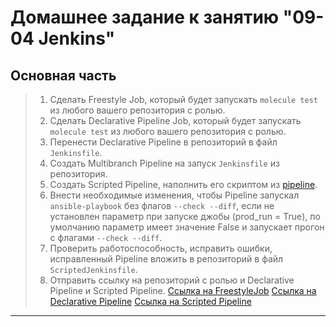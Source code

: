 # Домашнее задание к занятию "09-04 Jenkins" 

## Основная часть

>1. Сделать Freestyle Job, который будет запускать `molecule test` из любого вашего репозитория с ролью.
>2. Сделать Declarative Pipeline Job, который будет запускать `molecule test` из любого вашего репозитория с ролью.
>3. Перенести Declarative Pipeline в репозиторий в файл `Jenkinsfile`.
>4. Создать Multibranch Pipeline на запуск `Jenkinsfile` из репозитория.
>5. Создать Scripted Pipeline, наполнить его скриптом из [pipeline](./pipeline).
>6. Внести необходимые изменения, чтобы Pipeline запускал `ansible-playbook` без флагов `--check --diff`, если не установлен параметр при запуске джобы (prod_run = True), по умолчанию параметр имеет значение False и запускает прогон с флагами `--check --diff`.
>7. Проверить работоспособность, исправить ошибки, исправленный Pipeline вложить в репозиторий в файл `ScriptedJenkinsfile`.
>8. Отправить ссылку на репозиторий с ролью и Declarative Pipeline и Scripted Pipeline.
[Ссылка на FreestyleJob](https://github.com/pchvanin/devops-netology/blob/main/09-ci-04-jenkins-main/FreestyleJob)
[Ссылка на Declarative Pipeline](https://github.com/pchvanin/devops-netology/blob/main/09-ci-04-jenkins-main/Jenkinsfile)
[Ссылка на Scripted Pipeline](https://github.com/pchvanin/devops-netology/blob/main/09-ci-04-jenkins-main/ScriptedJenkinsfile)

---